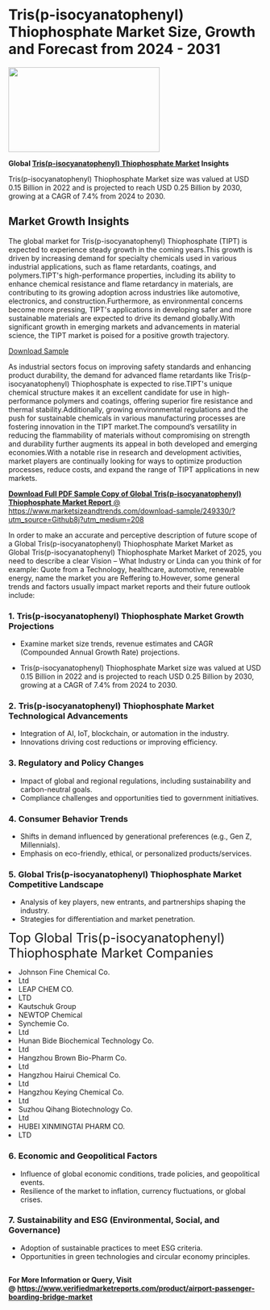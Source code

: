 <H1>Tris(p-isocyanatophenyl) Thiophosphate Market Size, Growth and Forecast from 2024 - 2031</H1><img class="aligncenter size-medium wp-image-584254" src="https://thirdeyenews.in/wp-content/uploads/2024/09/Global-Market-Research-300x168.jpeg" alt="" width="300" height="168" /><p><strong>Global&nbsp;<a href="https://www.marketsizeandtrends.com/download-sample/249330/?utm_source=Github8j?utm_medium=208">Tris(p-isocyanatophenyl) Thiophosphate Market</a> Insights</strong></p><p>Tris(p-isocyanatophenyl) Thiophosphate Market size was valued at USD 0.15 Billion in 2022 and is projected to reach USD 0.25 Billion by 2030, growing at a CAGR of 7.4% from 2024 to 2030.</p><p><h2>Market Growth Insights</h2> The global market for Tris(p-isocyanatophenyl) Thiophosphate (TIPT) is expected to experience steady growth in the coming years.This growth is driven by increasing demand for specialty chemicals used in various industrial applications, such as flame retardants, coatings, and polymers.TIPT's high-performance properties, including its ability to enhance chemical resistance and flame retardancy in materials, are contributing to its growing adoption across industries like automotive, electronics, and construction.Furthermore, as environmental concerns become more pressing, TIPT's applications in developing safer and more sustainable materials are expected to drive its demand globally.With significant growth in emerging markets and advancements in material science, the TIPT market is poised for a positive growth trajectory.<p><a href="#">Download Sample</a></p> <p>As industrial sectors focus on improving safety standards and enhancing product durability, the demand for advanced flame retardants like Tris(p-isocyanatophenyl) Thiophosphate is expected to rise.TIPT's unique chemical structure makes it an excellent candidate for use in high-performance polymers and coatings, offering superior fire resistance and thermal stability.Additionally, growing environmental regulations and the push for sustainable chemicals in various manufacturing processes are fostering innovation in the TIPT market.The compound’s versatility in reducing the flammability of materials without compromising on strength and durability further augments its appeal in both developed and emerging economies.With a notable rise in research and development activities, market players are continually looking for ways to optimize production processes, reduce costs, and expand the range of TIPT applications in new markets.</p> <p><a href="#"></p><p><span class=""><strong>Download Full PDF Sample Copy of Global Tris(p-isocyanatophenyl) Thiophosphate Market Report</strong> @ <a href="https://www.marketsizeandtrends.com/download-sample/249330/?utm_source=Github8j?utm_medium=208" target="_blank">https://www.marketsizeandtrends.com/download-sample/249330/?utm_source=Github8j?utm_medium=208</a></span></p><p>In order to make an accurate and perceptive description of future scope of a Global&nbsp;Tris(p-isocyanatophenyl) Thiophosphate Market Market as Global&nbsp;Tris(p-isocyanatophenyl) Thiophosphate Market Market of 2025, you need to describe a clear Vision &ndash; What Industry or Linda can you think of for example: Quote from a Technology, healthcare, automotive, renewable energy, name the market you are Reffering to.However, some general trends and factors usually impact market reports and their future outlook include:</p><h3>1.&nbsp;<strong>Tris(p-isocyanatophenyl) Thiophosphate Market Growth Projections</strong></h3><ul><li>Examine market size trends, revenue estimates and CAGR (Compounded Annual Growth Rate) projections.</li><li><p>Tris(p-isocyanatophenyl) Thiophosphate Market size was valued at USD 0.15 Billion in 2022 and is projected to reach USD 0.25 Billion by 2030, growing at a CAGR of 7.4% from 2024 to 2030.</p></li></ul><h3>2.&nbsp;<strong>Tris(p-isocyanatophenyl) Thiophosphate Market Technological Advancements</strong></h3><ul><li>Integration of AI, IoT, blockchain, or automation in the industry.</li><li>Innovations driving cost reductions or improving efficiency.</li></ul><h3>3.&nbsp;<strong>Regulatory and Policy Changes</strong></h3><ul><li>Impact of global and regional regulations, including sustainability and carbon-neutral goals.</li><li>Compliance challenges and opportunities tied to government initiatives.</li></ul><h3>4.&nbsp;<strong>Consumer Behavior Trends</strong></h3><ul><li>Shifts in demand influenced by generational preferences (e.g., Gen Z, Millennials).</li><li>Emphasis on eco-friendly, ethical, or personalized products/services.</li></ul><h3>5.&nbsp;<strong>Global Tris(p-isocyanatophenyl) Thiophosphate Market Competitive Landscape</strong></h3><ul><li>Analysis of key players, new entrants, and partnerships shaping the industry.</li><li>Strategies for differentiation and market penetration.</li></ul><p data-pm-slice="1 1 []"><span style="color: inherit; font-family: inherit; font-size: 25px;">Top Global Tris(p-isocyanatophenyl) Thiophosphate Market Companies</span></p><div class="" data-test-id=""><p><li>Johnson Fine Chemical Co.</li><li> Ltd</li><li> LEAP CHEM CO.</li><li> LTD</li><li> Kautschuk Group</li><li> NEWTOP Chemical</li><li> Synchemie Co.</li><li> Ltd</li><li> Hunan Bide Biochemical Technology Co.</li><li> Ltd</li><li> Hangzhou Brown Bio-Pharm Co.</li><li>Ltd</li><li> Hangzhou Hairui Chemical Co.</li><li> Ltd</li><li> Hangzhou Keying Chemical Co.</li><li> Ltd</li><li> Suzhou Qihang Biotechnology Co.</li><li> Ltd</li><li> HUBEI XINMINGTAI PHARM CO.</li><li>LTD</li></p></div><h3>6.&nbsp;<strong>Economic and Geopolitical Factors</strong></h3><ul><li>Influence of global economic conditions, trade policies, and geopolitical events.</li><li>Resilience of the market to inflation, currency fluctuations, or global crises.</li></ul><h3>7.&nbsp;<strong>Sustainability and ESG (Environmental, Social, and Governance)</strong></h3><ul><li>Adoption of sustainable practices to meet ESG criteria.</li><li>Opportunities in green technologies and circular economy principles.</li></ul><h2><strong style="font-size: 14px;">For More Information or Query, Visit @&nbsp;</strong><a style="background-color: #ffffff; font-size: 14px;" href="https://www.marketsizeandtrends.com/report/tris-p-isocyanatophenyl-thiophosphate-market/" target="_blank">https://www.verifiedmarketreports.com/product/airport-passenger-boarding-bridge-market</a></h2>